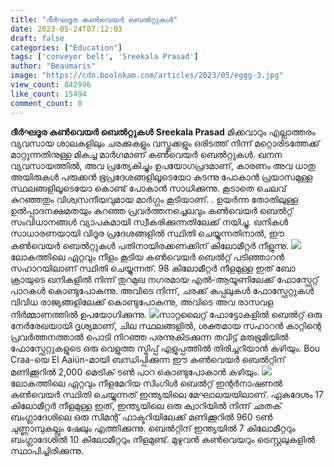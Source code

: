 ```yaml
---
title: "ദീർഘദൂര കൺവെയർ ബെൽറ്റുകൾ"
date: 2023-05-24T07:12:03
draft: false
categories: ["Education"]
tags: ['conveyor belt', 'Sreekala Prasad']
author: "Beaumaris"
image: "https://cdn.boolokam.com/articles/2023/05/eggg-3.jpg"
view_count: 842996
like_count: 15494
comment_count: 0
---
```


**ദീർഘദൂര കൺവെയർ ബെൽറ്റുകൾ** **Sreekala Prasad** മിക്കവാറും എല്ലാത്തരം വ്യവസായ ശാലകളിലും ചരക്കുകളും വസ്തുക്കളും ഒരിടത്ത് നിന്ന് മറ്റൊരിടത്തേക്ക് മാറ്റുന്നതിനുള്ള മികച്ച മാർഗമാണ് കൺവെയർ ബെൽറ്റുകൾ. ഖനന വ്യവസായത്തിൽ, അവ പ്രത്യേകിച്ചും ഉപയോഗപ്രദമാണ്, കാരണം അവ ധാതു അയിരുകൾ പരുക്കൻ ഭൂപ്രദേശങ്ങളിലൂടെയോ കടന്നു പോകാൻ പ്രയാസമുള്ള സ്ഥലങ്ങളിലൂടെയോ കൊണ്ട് പോകാൻ സാധിക്കുന്നു. കൂടാതെ ചെലവ് കുറഞ്ഞതും വിശ്വസനീയവുമായ മാർഗ്ഗം കൂടിയാണ്. [](https://cdn.boolokam.com/articles/2023/05/eggg-3.jpg). ഉയർന്ന തോതിലുള്ള ഉൽപ്പാദനക്ഷമതയും കുറഞ്ഞ പ്രവർത്തനച്ചെലവും കൺവെയർ ബെൽറ്റ് സംവിധാനങ്ങൾ വ്യാപകമായി സ്വീകരിക്കുന്നതിലേക്ക് നയിച്ചു. ഖനികൾ സാധാരണയായി വിദൂര പ്രദേശങ്ങളിൽ സ്ഥിതി ചെയ്യുന്നതിനാൽ, ഈ കൺവെയർ ബെൽറ്റുകൾ പതിനായിരക്കണക്കിന് കിലോമീറ്റർ നീളുന്നു. [![](https://cdn.boolokam.com/articles/2023/05/eggg-1.jpg)](https://cdn.boolokam.com/articles/2023/05/eggg-1.jpg) ലോകത്തിലെ ഏറ്റവും നീളം കൂടിയ കൺവെയർ ബെൽറ്റ് പടിഞ്ഞാറൻ സഹാറയിലാണ് സ്ഥിതി ചെയ്യുന്നത്. 98 കിലോമീറ്റർ നീളമുള്ള ഇത് ബോ ക്രായുടെ ഖനികളിൽ നിന്ന് തുറമുഖ നഗരമായ എൽ-ആയൂണിലേക്ക് ഫോസ്ഫേറ്റ് പാറകൾ കൊണ്ടുപോകുന്നു. അവിടെ നിന്ന്, ചരക്ക് കപ്പലുകൾ ഫോസ്ഫേറ്റുകൾ വിവിധ രാജ്യങ്ങളിലേക്ക് കൊണ്ടുപോകുന്നു, അവിടെ അവ രാസവള നിർമ്മാണത്തിൽ ഉപയോഗിക്കുന്നു. [![](https://cdn.boolokam.com/articles/2023/05/eggg-4.jpg)](https://cdn.boolokam.com/articles/2023/05/eggg-4.jpg)സാറ്റലൈറ്റ് ഫോട്ടോകളിൽ ബെൽറ്റ് ഒരു നേർരേഖയായി ദൃശ്യമാണ്, ചില സ്ഥലങ്ങളിൽ, ശക്തമായ സഹാറൻ കാറ്റിന്റെ പ്രവർത്തനത്താൽ പൊടി നിറഞ്ഞ പരന്നുകിടക്കുന്ന തവിട്ട് മരുഭൂമിയിൽ ഫോസ്ഫേറ്റുകളുടെ ഒരു വെളുത്ത സ്ട്രിപ്പ് എളുപ്പത്തിൽ തിരിച്ചറിയാൻ കഴിയും. Bou Craa-യെ El Aaiún-മായി ബന്ധിപ്പിക്കുന്ന ഈ കൺവെയർ ബെൽറ്റിന് മണിക്കൂറിൽ 2,000 മെട്രിക് ടൺ പാറ കൊണ്ടുപോകാൻ കഴിയും. [![](https://cdn.boolokam.com/articles/2023/05/eggg-2.jpg)](https://cdn.boolokam.com/articles/2023/05/eggg-2.jpg)ലോകത്തിലെ ഏറ്റവും നീളമേറിയ സിംഗിൾ ബെൽറ്റ് ഇന്റർനാഷണൽ കൺവെയർ സ്ഥിതി ചെയ്യുന്നത് ഇന്ത്യയിലെ മേഘാലയയിലാണ്. ഏകദേശം 17 കിലോമീറ്റർ നീളമുള്ള ഇത്, ഇന്ത്യയിലെ ഒരു ക്വാറിയിൽ നിന്ന് ഛതക് ബംഗ്ലാദേശിലെ ഒരു സിമന്റ് ഫാക്ടറിയിലേക്ക് മണിക്കൂറിൽ 960 ടൺ ചുണ്ണാമ്പുകല്ലും ഷേലും എത്തിക്കുന്നു. ബെൽറ്റിന് ഇന്ത്യയിൽ 7 കിലോമീറ്ററും ബംഗ്ലാദേശിൽ 10 കിലോമീറ്ററും നീളമുണ്ട്. മുഴുവൻ കൺവെയറും ട്രെസ്റ്റലുകളിൽ സ്ഥാപിച്ചിരിക്കുന്നു.
